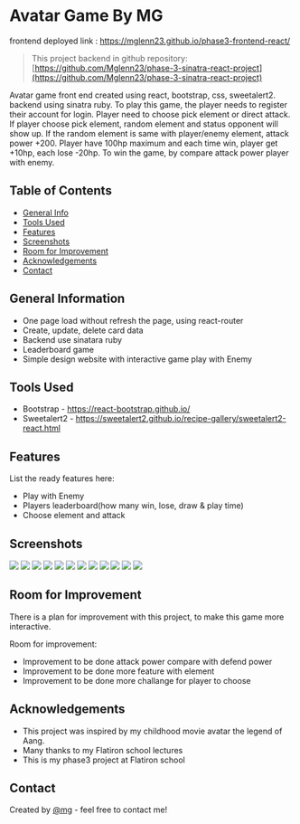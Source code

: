 # Avatar Game By MG

frontend deployed link : https://mglenn23.github.io/phase3-frontend-react/

> This project backend in github repository:
> [https://github.com/Mglenn23/phase-3-sinatra-react-project](https://github.com/Mglenn23/phase-3-sinatra-react-project)

Avatar game front end created using react, bootstrap, css, sweetalert2. backend using sinatra ruby. To play this game, the player needs to register their account for login. Player need to choose pick element or direct attack. If player choose pick element, random element and status opponent will show up. If the random element is same with player/enemy element, attack power +200. Player have 100hp maximum and each time win, player get +10hp, each lose -20hp. To win the game, by compare attack power player with enemy.

## Table of Contents

- [General Info](#general-information)
- [Tools Used](#tools-used)
- [Features](#features)
- [Screenshots](#screenshots)
- [Room for Improvement](#room-for-improvement)
- [Acknowledgements](#acknowledgements)
- [Contact](#contact)

## General Information

- One page load without refresh the page, using react-router
- Create, update, delete card data
- Backend use sinatara ruby 
- Leaderboard game
- Simple design website with interactive game play with Enemy

## Tools Used

- Bootstrap - https://react-bootstrap.github.io/
- Sweetalert2 - https://sweetalert2.github.io/recipe-gallery/sweetalert2-react.html

## Features

List the ready features here:

- Play with Enemy
- Players leaderboard(how many win, lose, draw & play time)
- Choose element and attack

## Screenshots

![](./screenshoot/Home.jpg)
![](./screenshoot/Login.jpg)
![](./screenshoot/Register.jpg)
![](./screenshoot/GamePlay.jpg)
![](./screenshoot/ChooseElement.jpg)
![](./screenshoot/ChooseElement2.jpg)
![](./screenshoot/Notification.jpg)
![](./screenshoot/LoginAdmin.jpg)
![](./screenshoot/CardList.jpg)
![](./screenshoot/CreateCard.jpg)
![](./screenshoot/EditCard.jpg)
![](./screenshoot/Leaderboard.jpg)

## Room for Improvement

There is a plan for improvement with this project, to make this game more interactive.

Room for improvement:

- Improvement to be done attack power compare with defend power
- Improvement to be done more feature with element
- Improvement to be done more challange for player to choose

## Acknowledgements

- This project was inspired by my childhood movie avatar the legend of Aang.
- Many thanks to my Flatiron school lectures
- This is my phase3 project at Flatiron school

## Contact

Created by [@mg](https://www.linkedin.com/in/michael-gunawan-030a52194/) - feel free to contact me!
